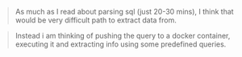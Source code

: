 > As much as I read about parsing sql (just 20-30 mins), I think that would be very difficult path to extract data from.

> Instead i am thinking of pushing the query to a docker container, executing it and extracting info using some predefined queries.
